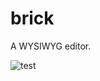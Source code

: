 # brick

A WYSIWYG editor.

![test](https://github.com/zzzze/brick/workflows/CI/badge.svg?branch=master)
